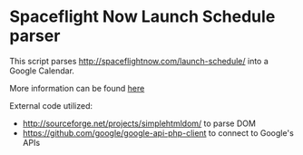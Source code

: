 # Spaceflight Now Launch Schedule parser

This script parses http://spaceflightnow.com/launch-schedule/ into a Google Calendar.

More information can be found [here](http://www.jondolan.me/blog/projects/2015/02/spaceflightnow-calendar/)


External code utilized:
- http://sourceforge.net/projects/simplehtmldom/ to parse DOM
- https://github.com/google/google-api-php-client to connect to Google's APIs
